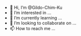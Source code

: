 - 👋 Hi, I’m @Gildo-Chim-Ku
- 👀 I’m interested in ...
- 🌱 I’m currently learning ...
- 💞️ I’m looking to collaborate on ...
- 📫 How to reach me ...

<!---
Gildo-Chim-Ku/Gildo-Chim-Ku is a ✨ special ✨ repository because its `README.md` (this file) appears on your GitHub profile.
You can click the Preview link to take a look at your changes.
--->
